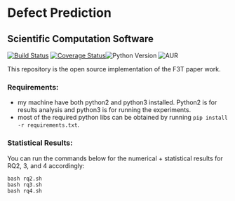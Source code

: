 # Defect Prediction
## Scientific Computation Software
[![Build Status](https://travis-ci.org/ai-se/se4sci.svg?branch=master)](https://travis-ci.org/ai-se/se4sci)
[![Coverage Status](https://coveralls.io/repos/github/se4sci/defect-prediction/badge.svg?branch=master)](https://coveralls.io/github/se4sci/defect-prediction?branch=master)![Python Version](https://img.shields.io/badge/python-3.6-blue.svg)
![AUR](https://img.shields.io/aur/license/yaourt.svg)

This repository is the open source implementation of the F3T paper work. 

### Requirements:
- my machine have both python2 and python3 installed. Python2 is for results analysis and python3 is for running the experiments. 
- most of the required python libs can be obtained by running ```pip install -r requirements.txt```.


### Statistical Results:
You can run the commands below for the numerical + statistical results for RQ2, 3, and 4 accordingly: 

```
bash rq2.sh 
bash rq3.sh
bash rq4.sh
```
